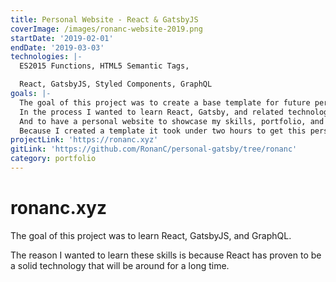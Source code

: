 ```yaml
---
title: Personal Website - React & GatsbyJS
coverImage: /images/ronanc-website-2019.png
startDate: '2019-02-01'
endDate: '2019-03-03'
technologies: |-
  ES2015 Functions, HTML5 Semantic Tags,

  React, GatsbyJS, Styled Components, GraphQL
goals: |-
  The goal of this project was to create a base template for future personal & company websites.
  In the process I wanted to learn React, Gatsby, and related technologies.
  And to have a personal website to showcase my skills, portfolio, and blog.
  Because I created a template it took under two hours to get this personal site setup, an extra hour to deploy (with SSL), and another hour to setup an email server.
projectLink: 'https://ronanc.xyz'
gitLink: 'https://github.com/RonanC/personal-gatsby/tree/ronanc'
category: portfolio
---
```


# ronanc.xyz

The goal of this project was to learn React, GatsbyJS, and GraphQL.

The reason I wanted to learn these skills is because React has proven to be a solid technology that will be around for a long time.
